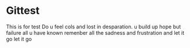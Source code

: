 # Gittest
This is for test
Do u feel cols and lost in desparation.
u build up hope but failure all u have known
remenber all the sadness and frustration
and let it go
let it go
